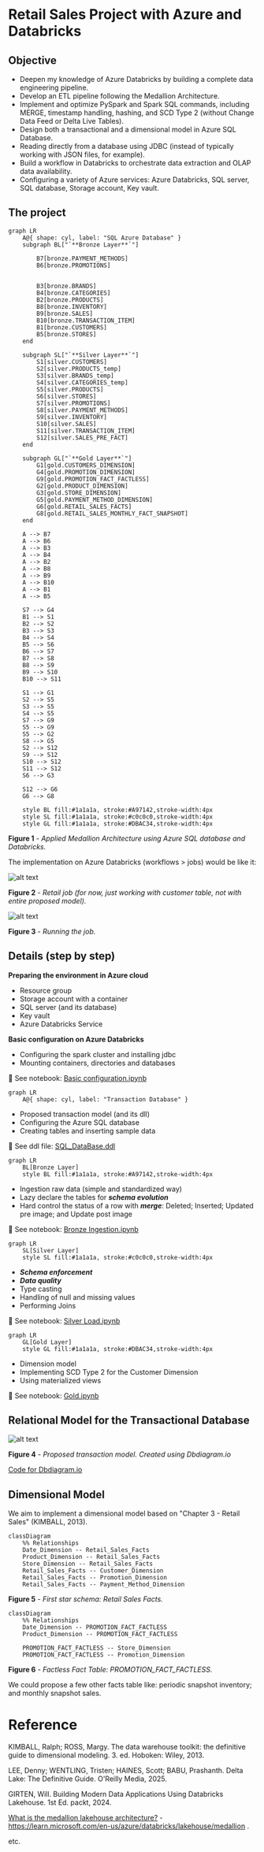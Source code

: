 # Retail Sales Project with Azure and Databricks

## Objective
* Deepen my knowledge of Azure Databricks by building a complete data engineering pipeline.
* Develop an ETL pipeline following the Medallion Architecture.
* Implement and optimize PySpark and Spark SQL commands, including MERGE, timestamp handling, hashing, and SCD Type 2 (without Change Data Feed or Delta Live Tables).
* Design both a transactional and a dimensional model in Azure SQL Database.
* Reading directly from a database using JDBC (instead of typically working with JSON files, for example).
* Build a workflow in Databricks to orchestrate data extraction and OLAP data availability.
* Configuring a variety of Azure services: Azure Databricks, SQL server, SQL database, Storage account, Key vault.


## The project

```mermaid
graph LR
    A@{ shape: cyl, label: "SQL Azure Database" }
    subgraph BL["`**Bronze Layer**`"]

        B7[bronze.PAYMENT_METHODS]
        B6[bronze.PROMOTIONS]


        B3[bronze.BRANDS]
        B4[bronze.CATEGORIES]
        B2[bronze.PRODUCTS]
        B8[bronze.INVENTORY]
        B9[bronze.SALES]
        B10[bronze.TRANSACTION_ITEM]
        B1[bronze.CUSTOMERS]
        B5[bronze.STORES]
    end

    subgraph SL["`**Silver Layer**`"]
        S1[silver.CUSTOMERS]
        S2[silver.PRODUCTS_temp]
        S3[silver.BRANDS_temp]
        S4[silver.CATEGORIES_temp]
        S5[silver.PRODUCTS]
        S6[silver.STORES]
        S7[silver.PROMOTIONS]
        S8[silver.PAYMENT_METHODS]
        S9[silver.INVENTORY]
        S10[silver.SALES]
        S11[silver.TRANSACTION_ITEM]
        S12[silver.SALES_PRE_FACT]
    end

    subgraph GL["`**Gold Layer**`"]
        G1[gold.CUSTOMERS_DIMENSION]
        G4[gold.PROMOTION_DIMENSION]    
        G9[gold.PROMOTION_FACT_FACTLESS]
        G2[gold.PRODUCT_DIMENSION]
        G3[gold.STORE_DIMENSION]
        G5[gold.PAYMENT_METHOD_DIMENSION]
        G6[gold.RETAIL_SALES_FACTS]
        G8[gold.RETAIL_SALES_MONTHLY_FACT_SNAPSHOT]
    end

    A --> B7
    A --> B6
    A --> B3
    A --> B4
    A --> B2
    A --> B8
    A --> B9
    A --> B10
    A --> B1
    A --> B5

    S7 --> G4
    B1 --> S1
    B2 --> S2
    B3 --> S3
    B4 --> S4
    B5 --> S6
    B6 --> S7
    B7 --> S8
    B8 --> S9
    B9 --> S10
    B10 --> S11

    S1 --> G1
    S2 --> S5
    S3 --> S5
    S4 --> S5
    S7 --> G9
    S5 --> G9
    S5 --> G2
    S8 --> G5
    S2 --> S12
    S9 --> S12
    S10 --> S12
    S11 --> S12
    S6 --> G3

    S12 --> G6
    G6 --> G8

    style BL fill:#1a1a1a, stroke:#A97142,stroke-width:4px
    style SL fill:#1a1a1a, stroke:#c0c0c0,stroke-width:4px
    style GL fill:#1a1a1a, stroke:#DBAC34,stroke-width:4px
```
**Figure 1** - *Applied Medallion Architecture using Azure SQL database and Databricks.*

The implementation on Azure Databricks (workflows > jobs) would be like it:

![alt text](image/image-53.png)

**Figure 2** - *Retail job (for now, just working with customer table, not with entire proposed model).*

![alt text](image/image-55.png)

**Figure 3** - *Running the job.*
## Details (step by step)

**Preparing the environment in Azure cloud**
* Resource group
* Storage account with a container
* SQL server (and its database)
* Key vault
* Azure Databricks Service

**Basic configuration on Azure Databricks**
* Configuring the spark cluster and installing jdbc
* Mounting containers, directories and databases

:notebook: See notebook: [Basic configuration.ipynb](<Basic configuration.ipynb>)

```mermaid
graph LR
    A@{ shape: cyl, label: "Transaction Database" }
```
* Proposed transaction model (and its dll)
* Configuring the Azure SQL database
* Creating tables and inserting sample data

:page_facing_up: See ddl file: [SQL_DataBase.ddl](SQL_DataBase.ddl)

```mermaid
graph LR
    BL[Bronze Layer]
    style BL fill:#1a1a1a, stroke:#A97142,stroke-width:4px
```
* Ingestion raw data (simple and standardized way)
* Lazy declare the tables for *__schema evolution__*
* Hard control the status of a row with *__merge__*: Deleted; Inserted; Updated pre image; and Update post image

:notebook: See notebook: [Bronze Ingestion.ipynb](<Bronze Ingestion.ipynb>)

```mermaid
graph LR
    SL[Silver Layer]
    style SL fill:#1a1a1a, stroke:#c0c0c0,stroke-width:4px
```
* *__Schema enforcement__*
* *__Data quality__*
* Type casting
* Handling of null and missing values
* Performing Joins

:notebook: See notebook: [Silver Load.ipynb](<Silver Load.ipynb>)

```mermaid
graph LR
    GL[Gold Layer]
    style GL fill:#1a1a1a, stroke:#DBAC34,stroke-width:4px
```
* Dimension model
* Implementing SCD Type 2 for the Customer Dimension
* Using materialized views

:notebook: See notebook: [Gold.ipynb](Gold.ipynb)

## Relational Model for the Transactional Database

![alt text](image/image-64.png)

**Figure 4** - *Proposed transaction model. Created using Dbdiagram.io*

[Code for Dbdiagram.io](Dbdiagram.io.dll)


## Dimensional Model

We aim to implement a dimensional model based on "Chapter 3 - Retail Sales" (KIMBALL, 2013).

```mermaid
classDiagram
    %% Relationships
    Date_Dimension -- Retail_Sales_Facts
    Product_Dimension -- Retail_Sales_Facts
    Store_Dimension -- Retail_Sales_Facts
    Retail_Sales_Facts -- Customer_Dimension
    Retail_Sales_Facts -- Promotion_Dimension
    Retail_Sales_Facts -- Payment_Method_Dimension
```
**Figure 5** - *First star schema: Retail Sales Facts.*

```mermaid
classDiagram
    %% Relationships
    Date_Dimension -- PROMOTION_FACT_FACTLESS
    Product_Dimension -- PROMOTION_FACT_FACTLESS

    PROMOTION_FACT_FACTLESS -- Store_Dimension
    PROMOTION_FACT_FACTLESS -- Promotion_Dimension

```
**Figure 6** - *Factless Fact Table: PROMOTION_FACT_FACTLESS.*

We could propose a few other facts table like: periodic snapshot inventory; and monthly snapshot sales.



# Reference

KIMBALL, Ralph; ROSS, Margy. The data warehouse toolkit: the definitive guide to dimensional modeling. 3. ed. Hoboken: Wiley, 2013.

LEE, Denny; WENTLING, Tristen; HAINES, Scott; BABU, Prashanth. Delta Lake: The Definitive Guide. O'Reilly Media, 2025.

GIRTEN, Will. Building Modern Data Applications Using Databricks Lakehouse. 1st Ed. packt, 2024.

[What is the medallion lakehouse architecture?](https://learn.microsoft.com/en-us/azure/databricks/lakehouse/medallion) - https://learn.microsoft.com/en-us/azure/databricks/lakehouse/medallion .

etc.




